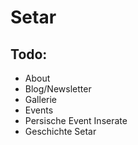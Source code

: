 # Setar

## Todo:

- About
- Blog/Newsletter
- Gallerie
- Events
- Persische Event Inserate
- Geschichte Setar
